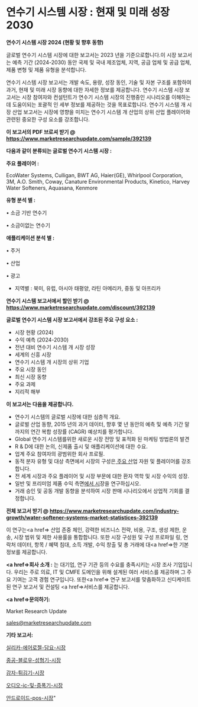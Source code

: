 # 연수기 시스템 시장 : 현재 및 미래 성장 2030

<strong>연수기 시스템 시장 2024 (현황 및 향후 동향)</strong>

글로벌 연수기 시스템 시장에 대한 보고서는 2023 년을 기준으로합니다.이 시장 보고서는 예측 기간 (2024-2030) 동안 국제 및 국내 제조업체, 지역, 공급 업체 및 공급 업체, 제품 변형 및 제품 유형을 분석합니다.

연수기 시스템 시장 보고서는 개발 속도, 용량, 성장 동인, 기술 및 자본 구조를 포함하여 과거, 현재 및 미래 시장 동향에 대한 자세한 정보를 제공합니다. 연수기 시스템 시장 보고서는 시장 참여자와 컨설턴트가 연수기 시스템 시장의 진행중인 시나리오를 이해하는 데 도움이되는 포괄적 인 세부 정보를 제공하는 것을 목표로합니다. 연수기 시스템 개 시장 산업 보고서는 시장에 영향을 미치는 연수기 시스템 개 산업의 상위 산업 플레이어와 관련된 중요한 구성 요소를 강조합니다.



<strong>이 보고서의 PDF 브로셔 받기 @ <a href=https://www.marketresearchupdate.com/sample/392139>https://www.marketresearchupdate.com/sample/392139</a></strong>



<strong>다음과 같이 분류되는 글로벌 연수기 시스템 시장 :</strong>



<strong>주요 플레이어 :</strong>

EcoWater Systems, Culligan, BWT AG, Haier(GE), Whirlpool Corporation, 3M, A.O. Smith, Coway, Canature Environmental Products, Kinetico, Harvey Water Softeners, Aquasana, Kenmore



<strong>유형 분석 별 :</strong>

• 소금 기반 연수기

• 소금이없는 연수기



<strong>애플리케이션 분석 별 :</strong>

• 주거

• 산업

• 광고

<ul>
  <li>지역별 : 북미, 유럽, 아시아 태평양, 라틴 아메리카, 중동 및 아프리카</li>
</ul>


<strong>연수기 시스템 보고서에서 할인 받기 @ <a href=https://www.marketresearchupdate.com/discount/392139>https://www.marketresearchupdate.com/discount/392139</a></strong>



<strong>글로벌 연수기 시스템 시장 보고서에서 강조된 주요 구성 요소 :</strong>
<ul>
  <li>시장 현황 (2024)</li>
  <li>수익 예측 (2024-2030)</li>
  <li>전년 대비 연수기 시스템 개 시장 성장</li>
  <li>세계의 신흥 시장</li>
  <li>연수기 시스템 개 시장의 상위 기업</li>
  <li>주요 시장 동인</li>
  <li>최신 시장 동향</li>
  <li>주요 과제</li>
  <li>지리적 해부</li>
</ul>


<strong>이 보고서는 다음을 제공합니다.</strong>
<ul>
  <li>연수기 시스템의 글로벌 시장에 대한 심층적 개요.</li>
  <li>글로벌 산업 동향, 2015 년의 과거 데이터, 향후 몇 년 동안의 예측 및 예측 기간 말까지의 연간 복합 성장률 (CAGR) 예상치를 평가합니다.</li>
  <li>Global 연수기 시스템를위한 새로운 시장 전망 및 표적화 된 마케팅 방법론의 발견</li>
  <li>R &amp; D에 대한 논의, 신제품 출시 및 애플리케이션에 대한 수요.</li>
  <li>업계 주요 참여자의 광범위한 회사 프로필.</li>
  <li>동적 분자 유형 및 대상 측면에서 시장의 구성은<a href=> 주요 산</a>업 자원 및 플레이어를 강조합니다.</li>
  <li>전 세계 시장과 주요 플레이어 및 시장 부문에 대한 환자 역학 및 시장 수익의 성장.</li>
  <li>일반 및 프리미엄 제품 수익 측면<a href=>에서 시</a>장을 연구하십시오.</li>
  <li>거래 승인 및 공동 개발 동향을 분석하여 시장 판매 시나리오에서 상업적 기회를 결정합니다.</li>
</ul>



<strong>전체 보고서 받기 @ <a href=https://www.marketresearchupdate.com/industry-growth/water-softener-systems-market-statistices-392139>https://www.marketresearchupdate.com/industry-growth/water-softener-systems-market-statistices-392139</a></strong>

이 연구는<a href=> 산업 존중</a> 체인, 강력한 비즈니스 전략, 비용, 구조, 생성 제한, 운송, 시장 범위 및 제한 사용률을 통합합니다. 또한 시장 구성원 및 구성 프로파일 링, 연락처 데이터, 항목 / 혜택 침대, 소득 개발, 수익 창출 및 총 거래에 대<a href=>한 기본 </a>정보를 제공합니다.



<strong><a href=>회사 소</a>개 :</strong>
는 대기업, 연구 기관 등의 수요를 충족시키는 시장 조사 기업입니다. 우리는 주로 의료, IT 및 CMFE 도메인을 위해 설계된 여러 서비스를 제공하며 그 주요 기여는 고객 경험 연구입니다. 또한<a href=> 연구 보</a>고서를 맞춤화하고 신디케이트 된 연구 보고서 및 컨설팅 <a href=>서비스</a>를 제공합니다.



<strong><a href=>문의하기:</a></strong>

Market Research Update

sales@marketresearchupdate.com



<strong>기타 보고서:</strong>

<a href=https://www.linkedin.com/pulse/실리카-에어로젤-담요-시장-규모-및-성장-2023-market-matrix-musings-analysis/>실리카-에어로젤-담요-시장</a>

<a href=https://www.linkedin.com/pulse/중공-블로우-성형기-시장-규모-및-성장-2023-trendsetters-talk-360-analysis-covnf/>중공-블로우-성형기-시장</a>

<a href=https://www.linkedin.com/pulse/감자-튀김기-시장-진입-전략-및-위험-평가2029년-survey-savvy-insights-360-analysis-zp4tf/>감자-튀김기-시장</a>

<a href=https://www.linkedin.com/pulse/오디오-ic-및-증폭기-시장-진입-전략-위험-평가2030년-survey-savvy-insights-360-analysis-sjjbf/>오디오-ic-및-증폭기-시장</a>

<a href=https://www.linkedin.com/pulse/안드로이드-pos-시장-경쟁-분석-및-성장-잠재력-2029-market-matrix-musings-analysis-4wklf/>안드로이드-pos-시장</a>"

